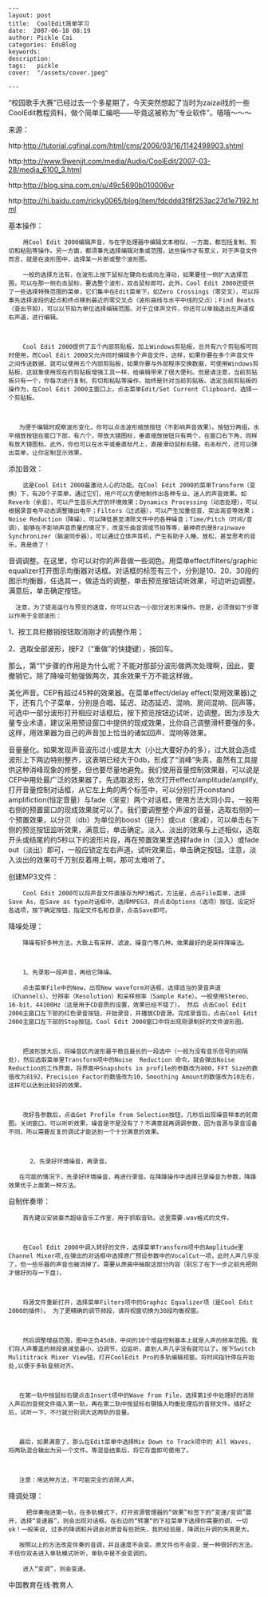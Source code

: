 
    ---
    layout: post  
    title:  CoolEdit简单学习  
    date:  2007-06-18 08:19  
    author: Pickle Cai  
    categories: EduBlog  
    keywords: 
    description:   
    tags:	pickle   
    cover:  "/assets/cover.jpeg"  

    ---  
    
“校园歌手大赛”已经过去一个多星期了，今天突然想起了当时为zaizai找的一些CoolEdit教程资料，做个简单汇编吧——毕竟这被称为“专业软件”。嘻嘻～～～

来源：

http:http://tutorial.cgfinal.com/html/cms/2006/03/16/1142498903.shtml

http:http://www.9wenjjt.com/media/Audio/CoolEdit/2007-03-28/media_6100_3.html

http:http://blog.sina.com.cn/u/49c5690b010006vr

http:http://hi.baidu.com/ricky0065/blog/item/fdcddd3f8f253ac27d1e7192.html

 



基本操作：

        用Cool Edit 2000编辑声音，与在字处理器中编辑文本相似，一方面，都包括复制、剪切和粘贴等操作。另一方面，都须事先选择编辑对象或范围，这些操作才有意义，对于声音文件而言，就是在波形图中，选择某一片断或整个波形图。

        一般的选择方法有，在波形上按下鼠标左键向右或向左滑动，如果要往一侧扩大选择范围，可以在那一侧右击鼠标，要选整个波形，双击鼠标即可。此外，Cool Edit 2000还提供了一些选择特殊范围的菜单，它们集中在Edit菜单下，如Zero Crossings（零交叉），可以将事先选择波段的起点和终点移到最近的零交叉点（波形曲线与水平中线的交点）；Find Beats（查出节拍），可以以节拍为单位选择编辑范围。对于立体声文件，你还可以单独选出左声道或右声道，进行编辑。



        Cool Edit 2000提供了五个内部剪贴板，加上Windows剪贴板，总共有六个剪贴板可同时使用，而Cool Edit 2000又允许同时编辑多个声音文件，这样，如果你要在多个声音文件之间传送数据，就可以使用五个内部剪贴板，如果你要与外部程序交换数据，可使用Windows剪贴板，这就象使用现在的剪贴板增强工具一样，给编辑带来了很大便利。但是请注意，当前剪贴板只有一个，你每次进行复制、剪切和粘贴等操作，始终是针对当前剪贴板。选定当前剪贴板的操作为，在Cool Edit 2000主窗口上，点击菜单Edit/Set Current Clipboard，选择一个剪贴板。



       为便于编辑时观察波形变化，你可以点击波形缩放按钮（不影响声音效果）。按钮分两组，水平缩放按钮在窗口下部，有六个，带放大镜图标，垂直缩放按钮只有两个，在窗口右下角，同样有放大镜图标。此外，你也可以在水平或垂直标尺上，直接滑动鼠标右键。右击标尺，还可以弹出菜单，让你定制显示效果。





添加音效：

        这是Cool Edit 2000最激动人心的功能。在Cool Edit 2000的菜单Transform（变换）下，有20个子菜单，通过它们，用户可以方便地制作出各种专业、迷人的声音效果。如Reverb（余音），可以产生音乐大厅的环境效果；Dynamics Processing（动态处理），可以根据录音电平动态调整输出电平；Filters（过滤器），可以产生加重低音、突出高音等效果；Noise Reduction（降噪），可以降低甚至清除文件中的各种噪音；Time/Pitch（时间/音调），能够在不影响声音质量的情况下，改变乐曲音调或节拍等等，最神奇的是Brainwave Synchronizer（脑波同步器），可以通过立体声耳机，产生有助于入睡、放松，甚至思考的音乐，真是绝了！ 

 

音调调整。在这里，你可以对你的声音做一些润色。用菜单effect/filters/graphic equalizer打开图示均衡器对话框。对话框的标签有三个，分别是10、20、30段的图示均衡器，任选其一，做适当的调整，单击预览按钮试听效果，可边听边调整。满意后，单击确定按钮。



      注意，为了提高运行与预览的速度，你可以只选一小部分波形来操作。但是，必须做如下步骤以作用于全部波形：

1、按工具栏撤销按钮取消刚才的调整作用；

2、选取全部波形，按F2（“重做”的快捷键），按回车。

那么，第“1”步骤的作用是为什么呢？不能对那部分波形做两次处理啊，因此，要撤销它。除了降噪可勉强做两次，其余效果千万不能这样做。



美化声音。CEP有超过45种的效果器。在菜单effect/delay effect(常用效果器)之下，还有几个子菜单，分别是合唱、延迟、动态延迟、混响、房间混响、回声等。可选中一部分波形打开相应对话框后，按下预览按钮边试听，边调整。因为涉及大量专业术语，建议采用预设窗口中提供的现成效果，比你自己调整滑杆要强的多。这样，用效果器为自己的声音加上恰当的诸如回声、混响等效果。 



音量量化。如果发现声音波形过小或是太大（小比大要好办的多），过大就会造成波形上下两边特别整齐，这表明已经大于0db，形成了“消峰”失真，虽然有工具提供这种消峰现象的修整，但也要尽量地避免。我们使用音量控制效果器，可以说是CEP中用处最广泛的效果器了。先选取波形，依次打开effect/amplitude/amplify,打开音量控制对话框，从它左上角的两个标签中，可以分别打开constand amplifiction(恒定音量）与fade（渐变）两个对话框，使用方法大同小异，一般用右侧的预置窗口的现成效果就可以了。我们要调整整个声波的音量，选取右侧的一个预置效果，以分贝（db）为单位的boost（提升）或cut（衰减），可以单击右下侧的预览按钮监听效果，满意后，单击确定。淡入、淡出的效果与上述相似，选取开头或结尾的约5秒以下的波形片段，再在预置效果里选择fade in（淡入）或fade out（淡出）即可，一般应锁定左右声道。试听效果后，单击确定按钮。注意，淡入淡出的效果可千万别反着用上啊，那可太难听了。





创建MP3文件：

        Cool Edit 2000可以将声音文件直接存为MP3格式，方法是，点击File菜单，选择Save As，在Save as type对话框中，选择MPEG3，并点击Options（选项）按钮，设定好各选项，按下确定按钮，指定文件名和目录，点击Save即可。 





降噪处理：

        降噪有好多种方法，大致上有采样、滤波、噪音门等几种。效果最好的是采样降噪法。



        1、先录取一段声音，再给它降噪。 

        点击菜单File中的New，出现New waveform对话框，选择适当的录音声道（Channels）、分辨率（Resolution）和采样频率（Sample Rate）。一般使用Stereo、16-bit、44100Hz（这是用于CD音质的设置，效果已经不错了）。 然后 点击Cool Edit 2000主窗口左下部的红色录音按钮，开始录音，并播放CD音源。完成录音后，点击Cool Edit 2000主窗口左下部的Stop按钮。Cool Edit 2000窗口中将出现刚录制好的文件波形图。



        把波形放大后，将噪音区内波形最平稳且最长的一段选中（一般为没有音乐信号的间隔处），然后选取菜单里Transform项中的Noise  Reduction 命令，就会弹出Noise Reduction的工作界面，将界面中Snapshots in profile的参数改为800，FFT Size的数值改为8192，Precision Factor的数值改为10，Smoothing Amount的数值改为10左右，这样可以达到比较好的效果。



        改好各参数后，点击Get Profile from Selection按钮，几秒后出现噪音样本的轮廓图。关闭窗口，可以听听效果，噪音是不是没有了？不满意就再调调参数，因为音源与录音设备不同，所以需要反复的调试才能达到一个十分满意的效果。

 

          2、先录好环境噪音，再录音。

       在可能的情况下，先录好环境噪音，再进行录音。在降躁操作中选择已录噪音为参数，降躁效果优于上面第一种方法。





自制伴奏带：

        首先建议安装豪杰超级音乐工作室，用于抓取音轨。这里需要.wav格式的文件。



        在Cool Edit 2000中调入转好的文件，选择菜单Transform项中的Amplitude里Channel Mixer项,在弹出的对话框中选择原厂预设参数中的VocalCut一项，此时人声几乎没了，但一些乐器的声音也被消掉了。需要从原曲中抽取这部分内容（别忘了在下一步之前先把刚才做好的存一下盘)。



        将源文件重新打开，选择菜单Filters项中的Graphic Equalizer项（是Cool Edit 2000的插件）。 为了更精确的调节频段，请将视窗切换为30段均衡视窗。



        然后调整增益范围，图中正负45dB，中间的10个增益控制基本上就是人声的频率范围。我们将人声覆盖的频段衰减至最小，边调节，边监听，直到人声几乎没有就可以了。按下Switch Mulititrack Mixer View钮，打开CoolEdit Pro的多轨编辑视窗。将时间指针停在开始处,以便于多轨音频对齐。



       在第一轨中按鼠标右键点击Insert项中的Wave from File，选择第1步中处理好的消除人声后的音频文件插入第一轨，再在第二轨中按鼠标右键插入均衡处理后的音频文件。插好之后，试听一下，不行就分别调大这两轨的音量。



       最后，如果满意了，那么在Edit菜单中选择Mix Down to Track项中的 All Waves，将两轨混合输出为另一个文件。等混音结束后，将它存盘即可使用了。



       注意：用这种方法，不可能完全的消除人声。





降调处理：

         把伴奏拖进第一轨，在多轨模式下，打开资源管理器的“效果”标签下的“变速/变调”展开，选择“变速器”，则会出现对话框。在右边的“转置“的下拉菜单下选择你需要的调，一切ok！一般来说，过多的降调和升调会对原音有些损失，我的经验是，降调比升调的失真更大。

       按照以上的方法改变伴奏的音调，并且速度不会变。原文件也不会变，是一种很好的方法。不信你双击进入单轨模式听听，单轨中是不会变调的。

        进入“变调”，则会变速。

 



		    
 中国教育在线·教育人

